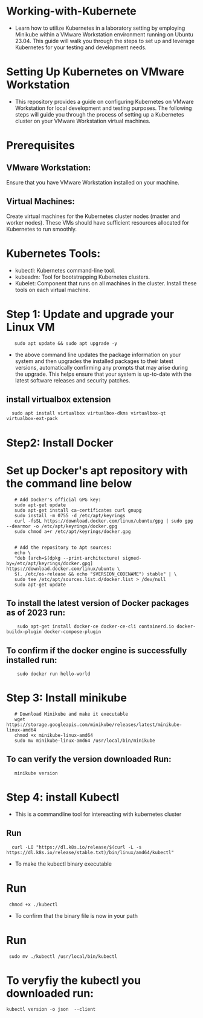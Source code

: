 # Working-with-Kubernete
- Learn how to utilize Kubernetes in a laboratory setting by employing Minikube within a VMware Workstation environment running on Ubuntu 23.04. This guide will walk you through the steps to set up and leverage Kubernetes for your testing and development needs.

# Setting Up Kubernetes on VMware Workstation  
- This repository provides a guide on configuring Kubernetes on VMware Workstation for local development and testing purposes. The following steps will guide you through the process of setting up a Kubernetes cluster on your VMware Workstation virtual machines.
# Prerequisites  
## VMware Workstation: 
Ensure that you have VMware Workstation installed on your machine.

## Virtual Machines: 
Create virtual machines for the Kubernetes cluster nodes (master and worker nodes). These VMs should have sufficient resources allocated for Kubernetes to run smoothly.

# Kubernetes Tools:  
- kubectl: Kubernetes command-line tool.
- kubeadm: Tool for bootstrapping Kubernetes clusters.
- Kubelet: Component that runs on all machines in the cluster.
Install these tools on each virtual machine.
# Step 1: Update and upgrade your Linux VM  
       sudo apt update && sudo apt upgrade -y  
- the above command line  updates the package information on your system and then upgrades the installed packages to their latest versions, automatically confirming any prompts that may arise during the upgrade. This helps ensure that your system is up-to-date with the latest software releases and security patches.  
## install virtualbox extension
      sudo apt install virtualbox virtualbox-dkms virtualbox-qt virtualbox-ext-pack
# Step2: Install Docker
# Set up Docker's apt repository with the command line below 
       # Add Docker's official GPG key: 
       sudo apt-get update
       sudo apt-get install ca-certificates curl gnupg
       sudo install -m 0755 -d /etc/apt/keyrings
       curl -fsSL https://download.docker.com/linux/ubuntu/gpg | sudo gpg --dearmor -o /etc/apt/keyrings/docker.gpg
       sudo chmod a+r /etc/apt/keyrings/docker.gpg


       # Add the repository to Apt sources:
       echo \
       "deb [arch=$(dpkg --print-architecture) signed-by=/etc/apt/keyrings/docker.gpg] https://download.docker.com/linux/ubuntu \
       $(. /etc/os-release && echo "$VERSION_CODENAME") stable" | \
       sudo tee /etc/apt/sources.list.d/docker.list > /dev/null
       sudo apt-get update
## To install the latest version of Docker packages as of 2023 run:  
        sudo apt-get install docker-ce docker-ce-cli containerd.io docker-buildx-plugin docker-compose-plugin
## To confirm if the docker engine is successfully installed run:  
        sudo docker run hello-world
# Step 3: Install minikube
       # Download Minikube and make it executable
       wget https://storage.googleapis.com/minikube/releases/latest/minikube-linux-amd64
       chmod +x minikube-linux-amd64
       sudo mv minikube-linux-amd64 /usr/local/bin/minikube  
## To can verify the version downloaded Run:
       minikube version      

# Step 4:  install Kubectl  
- This is a commandline tool for intereacting with kubernetes cluster
## Run  
      curl -LO "https://dl.k8s.io/release/$(curl -L -s https://dl.k8s.io/release/stable.txt)/bin/linux/amd64/kubectl"
- To make the kubectl binary executable 
# Run
     chmod +x ./kubectl 
- To confirm that the binary file is now in your path 
# Run  
     sudo mv ./kubectl /usr/local/bin/kubectl
# To veryfiy the kubectl you downloaded run:
    kubectl version -o json  --client

